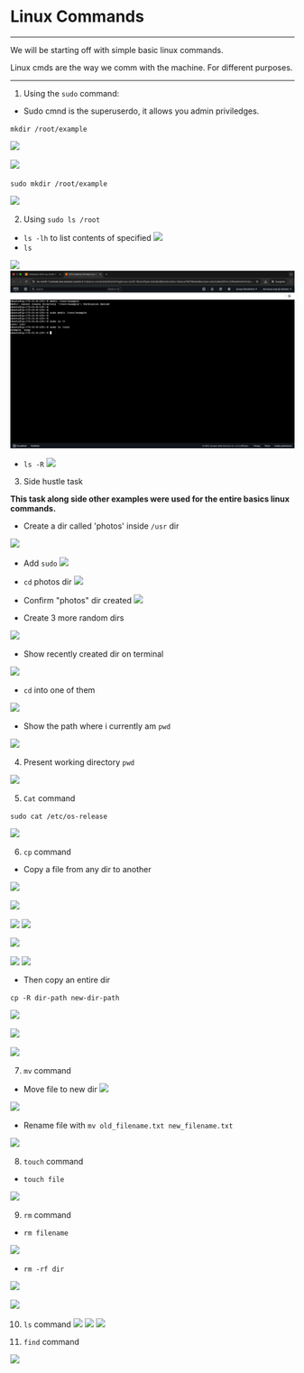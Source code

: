 # Linux Commands

---

We will be starting off with simple basic linux commands.


Linux cmds are the way we comm with the machine. For different purposes.


---

1. Using the `sudo` command:
- Sudo cmnd is the superuserdo, it allows you admin priviledges.


`mkdir /root/example`

![](img/a\)makedir.png)


![](img/a\)perdeny.png)



`sudo mkdir /root/example`

![](img/a\)sudomkd.png)



2. Using `sudo ls /root`
- `ls -lh` to list contents of specified
![](img/h\)ls1.png)
- `ls`

![](img/f\)ls.png)
![](img/b:ls.png)
- `ls -R`
![](img/h\)ls2.png)




3. Side hustle task

**This task along side other examples were used for the entire basics linux commands.**


- Create a dir called 'photos' inside `/usr` dir

![](img/e\)mkdirphotos.png)

- Add `sudo`
![](img/e\)sudo.png)


- `cd` photos dir
![](img/f\)ls.png)
- Confirm "photos" dir created
![](img/f\)pwd.png)


- Create 3 more random dirs

![](img/g\)sudo3dirs.png)




- Show recently created dir on terminal

![](img/g\)cddir.png)

- `cd` into one of them

![](img/g\)ls.png)


- Show the path where i currently am `pwd`


![](img/g\)pwd.png)



4. Present working directory `pwd`

![](img/c\)pwd.png)

5. `Cat` command


`sudo cat /etc/os-release`

![](img/i\)cat.png)



6. `cp` command
- Copy a file from any dir to another 

![](img/k\)cp1.png)

![](img/k\)cp2.png)

![](img/k\)cp3.png)
![](img/k\)cp4.png)

![](img/k\)cp5.png)

![](img/k\)cp6.png)
![](img/k\)cp7.png)






- Then copy an entire dir

 `cp -R dir-path new-dir-path`

![](img/k\)11.png)

![](img/k\)cp10.png)

![](img/h\)ls2.png)


7. `mv` command

- Move file to new dir
![](img/m\)mv.png)

![](img/m\)mv1.png)

- Rename file with 
`mv old_filename.txt new_filename.txt`

![](img/m\)mv3rename.png)

8. `touch` command
- `touch file`

![](img/j\)touch.png)


9. `rm` command

- `rm filename`

![](img/o\)rmfile.png)



- `rm -rf dir`

![](img/o\)rminBackup.png)

![](img/o\)rmDocs.png)


10. `ls` command
![](img/h\)ls.png)
![](img/h\)ls1.png)
![](img/h\)ls2.png)


11. `find` command

![](img/n\)find.png)